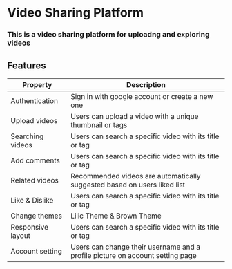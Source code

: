 # Video Sharing Platform
### This is a video sharing platform for uploadng and exploring videos

## Features

 
 |Property|Description|
|------|---|
|Authentication|Sign in with google account or create a new one|
|Upload videos|Users can upload a video with a unique thumbnail or tags|
|Searching videos|Users can search a specific video with its title or tag|
|Add comments|Users can search a specific video with its title or tag|
|Related videos|Recommended videos are automatically suggested based on users liked list|
|Like & Dislike|Users can search a specific video with its title or tag|
|Change themes|Lilic Theme & Brown Theme |
|Responsive layout|Users can search a specific video with its title or tag|
|Account setting|Users can change their username and a profile picture on account setting page|
